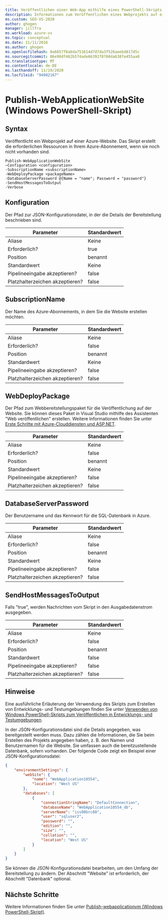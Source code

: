 ```yaml
---
title: Veröffentlichen einer Web-App mithilfe eines PowerShell-Skripts
description: Informationen zum Veröffentlichen eines Webprojekts auf einer Azure-Website. Dieses Skript erstellt die erforderlichen Ressourcen in Ihrem Azure-Abonnement, wenn sie noch nicht vorhanden sind.
ms.custom: SEO-VS-2020
author: ghogen
manager: jillfra
ms.workload: azure-vs
ms.topic: conceptual
ms.date: 11/11/2016
ms.author: ghogen
ms.openlocfilehash: 0a6657f8a6da751614d7d7da3f526aeebd817d5c
ms.sourcegitcommit: 86e98df462b574ade66392f8760da638fe455aa0
ms.translationtype: MT
ms.contentlocale: de-DE
ms.lasthandoff: 11/19/2020
ms.locfileid: "94902167"
---
```

# <a name="publish-webapplicationwebsite-windows-powershell-script"></a>Publish-WebApplicationWebSite (Windows PowerShell-Skript)
## <a name="syntax"></a>Syntax
Veröffentlicht ein Webprojekt auf einer Azure-Website. Das Skript erstellt die erforderlichen Ressourcen in Ihrem Azure-Abonnement, wenn sie noch nicht vorhanden sind.

```
Publish-WebApplicationWebSite
–Configuration <configuration>
-SubscriptionName <subscriptionName>
-WebDeployPackage <packageName>
-DatabaseServerPassword @{Name = "name"; Password = "password"}
-SendHostMessagesToOutput
-Verbose
```

## <a name="configuration"></a>Konfiguration
Der Pfad zur JSON-Konfigurationsdatei, in der die Details der Bereitstellung beschrieben sind.

| Parameter | Standardwert |
| --- | --- |
| Aliase |Keine |
| Erforderlich? |true |
| Position |benannt |
| Standardwert |Keine |
| Pipelineeingabe akzeptieren? |false |
| Platzhalterzeichen akzeptieren? |false |

## <a name="subscriptionname"></a>SubscriptionName
Der Name des Azure-Abonnements, in dem Sie die Website erstellen möchten.

| Parameter | Standardwert |
| --- | --- |
| Aliase |Keine |
| Erforderlich? |false |
| Position |benannt |
| Standardwert |Keine |
| Pipelineeingabe akzeptieren? |false |
| Platzhalterzeichen akzeptieren? |false |

## <a name="webdeploypackage"></a>WebDeployPackage
Der Pfad zum Webbereitstellungspaket für die Veröffentlichung auf der Website. Sie können dieses Paket in Visual Studio mithilfe des Assistenten "Web veröffentlichen" erstellen. Weitere Informationen finden Sie unter [Erste Schritte mit Azure-Clouddiensten und ASP.NET](vs-azure-tools-publish-webapplicationwebsite-windows-powershell-script.md).

| Parameter | Standardwert |
| --- | --- |
| Aliase |Keine |
| Erforderlich? |false |
| Position |benannt |
| Standardwert |Keine |
| Pipelineeingabe akzeptieren? |false |
| Platzhalterzeichen akzeptieren? |false |

## <a name="databaseserverpassword"></a>DatabaseServerPassword
Der Benutzername und das Kennwort für die SQL-Datenbank in Azure.

| Parameter | Standardwert |
| --- | --- |
| Aliase |Keine |
| Erforderlich? |false |
| Position |benannt |
| Standardwert |Keine |
| Pipelineeingabe akzeptieren? |false |
| Platzhalterzeichen akzeptieren? |false |

## <a name="sendhostmessagestooutput"></a>SendHostMessagesToOutput
Falls "true", werden Nachrichten vom Skript in den Ausgabedatenstrom ausgegeben.

| Parameter | Standardwert |
| --- | --- |
| Aliase |Keine |
| Erforderlich? |false |
| Position |benannt |
| Standardwert |false |
| Pipelineeingabe akzeptieren? |false |
| Platzhalterzeichen akzeptieren? |false |

## <a name="remarks"></a>Hinweise
Eine ausführliche Erläuterung der Verwendung des Skripts zum Erstellen von Entwicklungs- und Testumgebungen finden Sie unter [Verwenden von Windows PowerShell-Skripts zum Veröffentlichen in Entwicklungs- und Testumgebungen](vs-azure-tools-publishing-using-powershell-scripts.md).

In der JSON-Konfigurationsdatei sind die Details angegeben, was bereitgestellt werden muss. Dazu zählen die Informationen, die Sie beim Erstellen des Projekts angegeben haben, z. B. den Namen und Benutzernamen für die Website. Sie umfassen auch die bereitzustellende Datenbank, sofern vorhanden. Der folgende Code zeigt ein Beispiel einer JSON-Konfigurationsdatei:

```json
{
    "environmentSettings": {
        "webSite": {
            "name": "WebApplication10554",
            "location": "West US"
        },
        "databases": [
            {
                "connectionStringName": "DefaultConnection",
                "databaseName": "WebApplication10554_db",
                "serverName": "iss00brc88",
                "user": "sqluser2",
                "password": "",
                "edition": "",
                "size": "",
                "collation": "",
                "location": "West US"
            }
        ]
    }
}
```

Sie können die JSON-Konfigurationsdatei bearbeiten, um den Umfang der Bereitstellung zu ändern. Der Abschnitt "Website" ist erforderlich, der Abschnitt "Datenbank" optional.

## <a name="next-steps"></a>Nächste Schritte
Weitere Informationen finden Sie unter [Publish-webapplicationvm (Windows PowerShell-Skript)](vs-azure-tools-publish-webapplicationvm.md).
